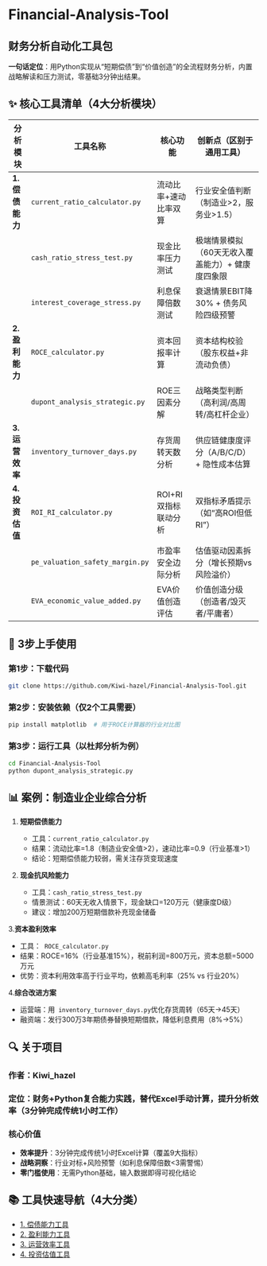 # Financial-Analysis-Tool
## 财务分析自动化工具包 
**一句话定位**：用Python实现从“短期偿债”到“价值创造”的全流程财务分析，内置战略解读和压力测试，零基础3分钟出结果。  

## ✨ 核心工具清单（4大分析模块）  
| **分析模块**       | 工具名称                          | 核心功能                          | **创新点**（区别于通用工具）                |  
|--------------------|-----------------------------------|-----------------------------------|---------------------------------------------|  
| **1. 偿债能力**   | `current_ratio_calculator.py`     | 流动比率+速动比率双算             | 行业安全值判断（制造业>2，服务业>1.5）       |  
|                    | `cash_ratio_stress_test.py`       | 现金比率压力测试                  | 极端情景模拟（60天无收入覆盖能力）+ 健康度四象限 |  
|                    | `interest_coverage_stress.py`     | 利息保障倍数测试                  | 衰退情景EBIT降30% + 债务风险四级预警          |  
| **2. 盈利能力**   | `ROCE_calculator.py`              | 资本回报率计算                    | 资本结构校验（股东权益+非流动负债）            |  
|                    | `dupont_analysis_strategic.py`    | ROE三因素分解                     | 战略类型判断（高利润/高周转/高杠杆企业）       |  
| **3. 运营效率**   | `inventory_turnover_days.py`      | 存货周转天数分析                  | 供应链健康度评分（A/B/C/D）+ 隐性成本估算     |  
| **4. 投资估值**   | `ROI_RI_calculator.py`            | ROI+RI双指标联动分析              | 双指标矛盾提示（如“高ROI但低RI”）             |  
|                    | `pe_valuation_safety_margin.py`   | 市盈率安全边际分析                | 估值驱动因素拆分（增长预期vs风险溢价）         |  
|                    | `EVA_economic_value_added.py`     | EVA价值创造评估                   | 价值创造分级（创造者/毁灭者/平庸者）           |  

## 🚀 3步上手使用   
### 第1步：下载代码  
```bash  
git clone https://github.com/Kiwi-hazel/Financial-Analysis-Tool.git  
``` 

### 第2步：安装依赖（仅2个工具需要）  
```bash  
pip install matplotlib  # 用于ROCE计算器的行业对比图  
```  
### 第3步：运行工具（以杜邦分析为例）
```bash   
cd Financial-Analysis-Tool  
python dupont_analysis_strategic.py   
```  

## 📊 案例：制造业企业综合分析  
1. **短期偿债能力**  
   - 工具：`current_ratio_calculator.py`  
   - 结果：流动比率=1.8（制造业安全值>2），速动比率=0.9（行业基准>1）  
   - 结论：短期偿债能力较弱，需关注存货变现速度  

2. **现金抗风险能力**  
   - 工具：`cash_ratio_stress_test.py`  
   - 情景测试：60天无收入情景下，现金缺口=120万元（健康度D级）  
   - 建议：增加200万短期借款补充现金储备  

 3.**资本盈利效率**  
   - 工具：` ROCE_calculator.py`  
   - 结果：ROCE=16%（行业基准15%），税前利润=800万元，资本总额=5000万元 
   - 优势：资本利用效率高于行业平均，依赖高毛利率（25% vs 行业20%）

 4.**综合改进方案**  
   - 运营端：用` inventory_turnover_days.py`优化存货周转（65天→45天）  
   - 融资端：发行300万3年期债券替换短期借款，降低利息费用（8%→5%）  

## 🔍 关于项目    
### 作者：Kiwi_hazel
### 定位：财务+Python复合能力实践，替代Excel手动计算，提升分析效率（3分钟完成传统1小时工作）
### 核心价值    
- **效率提升**：3分钟完成传统1小时Excel计算（覆盖9大指标）  
- **战略洞察**：行业对标+风险预警（如利息保障倍数<3需警惕）  
- **零门槛使用**：无需Python基础，输入数据即得可视化结论  


## 📚 工具快速导航（4大分类）    
- [1. 偿债能力工具](https://github.com/Kiwi-hazel/Financial-Analysis-Tool/blob/main/solvency_analysis/)  
- [2. 盈利能力工具](https://github.com/Kiwi-hazel/Financial-Analysis-Tool/blob/main/profitability_analysis/)  
- [3. 运营效率工具](https://github.com/Kiwi-hazel/Financial-Analysis-Tool/blob/main/operation_efficiency/)  
- [4. 投资估值工具](https://github.com/Kiwi-hazel/Financial-Analysis-Tool/blob/main/investment_valuation/)  
 
